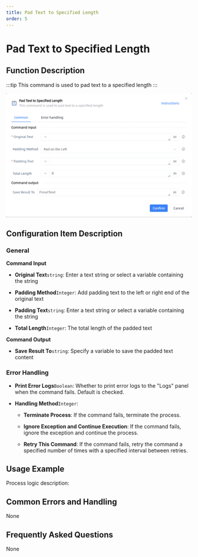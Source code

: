 ```yaml
---
title: Pad Text to Specified Length
order: 5
---
```


# Pad Text to Specified Length

## Function Description

:::tip 
This command is used to pad text to a specified length
:::

![Pad Text to Specified Length](../../../assets/Pad%20Text%20to%20Specified%20Length_command.png)

## Configuration Item Description

### General

**Command Input**

- **Original Text**`string`: Enter a text string or select a variable containing the string

- **Padding Method**`Integer`: Add padding text to the left or right end of the original text

- **Padding Text**`string`: Enter a text string or select a variable containing the string

- **Total Length**`Integer`: The total length of the padded text


**Command Output**

- **Save Result To**`string`: Specify a variable to save the padded text content

### Error Handling

- **Print Error Logs**`Boolean`: Whether to print error logs to the "Logs" panel when the command fails. Default is checked. 

- **Handling Method**`Integer`:

    - **Terminate Process**: If the command fails, terminate the process.

    - **Ignore Exception and Continue Execution**: If the command fails, ignore the exception and continue the process.

    - **Retry This Command**: If the command fails, retry the command a specified number of times with a specified interval between retries.

## Usage Example

Process logic description:

## Common Errors and Handling

None

## Frequently Asked Questions

None

